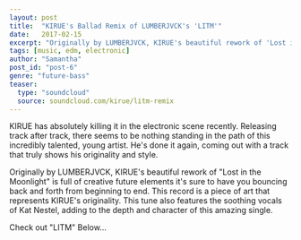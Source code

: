 ```yaml
---
layout: post
title:  "KIRUE's Ballad Remix of LUMBERJVCK's 'LITM'"
date:   2017-02-15
excerpt: "Originally by LUMBERJVCK, KIRUE's beautiful rework of 'Lost in the Moonlight' is full of creative future elements it's sure to have you bouncing back and forth from beginning to end."
tags: [music, edm, electronic]
author: "Samantha"
post_id: "post-6"
genre: "future-bass"
teaser:
  type: "soundcloud"
  source: soundcloud.com/kirue/litm-remix
---
```

KIRUE has absolutely killing it in the electronic scene recently. Releasing track after track, there seems to be nothing standing in the path of this incredibly talented, young artist. He's done it again, coming out with a track that truly shows his originality and style.

Originally by LUMBERJVCK, KIRUE's beautiful rework of "Lost in the Moonlight" is full of creative future elements it's sure to have you bouncing back and forth from beginning to end. This record is a piece of art that represents KIRUE's originality. This tune also features the soothing vocals of Kat Nestel, adding to the depth and character of this amazing single.

Check out "LITM" Below...
